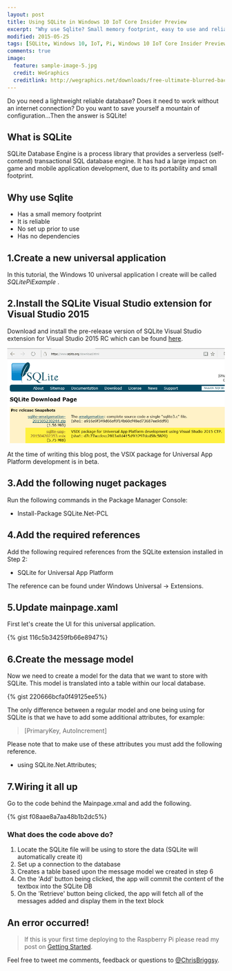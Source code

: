 ```yaml
---
layout: post
title: Using SQLite in Windows 10 IoT Core Insider Preview
excerpt: "Why use Sqlite? Small memory footprint, easy to use and reliable!"
modified: 2015-05-25
tags: [SQLite, Windows 10, IoT, Pi, Windows 10 IoT Core Insider Preview,raspberry Pi 2]
comments: true
image:
  feature: sample-image-5.jpg
  credit: WeGraphics
  creditlink: http://wegraphics.net/downloads/free-ultimate-blurred-background-pack/
---
```


Do you need a lightweight reliable database? Does it need to work without an internet connection? Do you want to save yourself a mountain of configuration...Then the answer is SQLite!

## What is SQLite
SQLite Database Engine is a process library that provides a serverless (self-contend) transactional SQL database engine. It has had a large impact on game and mobile application development, due to its portability and small footprint. 

## Why use Sqlite

* Has a small memory footprint
* It is reliable
* No set up prior to use
* Has no dependencies

## 1.Create a new universal application
In this tutorial, the Windows 10 universal application I create will be called _SQLitePiExample_ .

## 2.Install the SQLite Visual Studio extension for Visual Studio 2015
Download and install the pre-release version of SQLite Visual Studio extension for Visual Studio 2015 RC which can be found [here](http://sqlite.org/download.html).

![Which VSIX to download](/images/2015-05-24_19-40-58-compressor.png)

At the time of writing this blog post, the VSIX package for Universal App Platform development is in beta.

## 3.Add the following nuget packages
Run the following commands in the Package Manager Console:

* Install-Package SQLite.Net-PCL

## 4.Add the required references
Add the following required references from the SQLite extension installed in Step 2:

* SQLite for Universal App Platform 

The reference can be found under Windows Universal -> Extensions.

## 5.Update mainpage.xaml
First let's create the UI for this universal application. 

{% gist 116c5b34259fb66e8947%}

## 6.Create the message model
Now we need to create a model for the data that we want to store with SQLite. This model is translated into a table within our local database.

{% gist 220666bcfa0f49125ee5%}

The only difference between a regular model and one being using for SQLite is that we have to add some additional attributes, for example:
> [PrimaryKey, AutoIncrement]   

Please note that to make use of these attributes you must add the following reference.

* using SQLite.Net.Attributes; 
## 7.Wiring it all up

Go to the code behind the Mainpage.xmal and add the following.

{% gist f08aae8a7aa48b1b2dc5%}

### What does the code above do?
1. Locate the SQLite file will be using to store the data (SQLite will automatically create it)
1. Set up a connection to the database
1. Creates a table based upon the message model  we created in step 6
1. On the 'Add' button being clicked, the app will commit the content of the textbox into the SQLite DB
1. On the 'Retrieve' button being clicked, the app will fetch all of the messages added and display them in the text block

## An error occurred!
> If this is your first time deploying to the Raspberry Pi please read my post on [Getting Started](http://blog.chrisbriggsy.com/Getting-Started-Win10-IoT/).

Feel free to tweet me comments, feedback or questions to [@ChrisBriggsy](https://twitter.com/chrisbriggsy).

